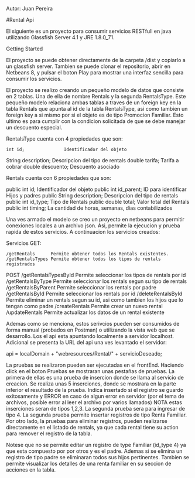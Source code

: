 Autor: Juan Pereira

#Rental Api

El siguiente es un proyecto para consumir servicios RESTfull en java utilizando Glassfish Server 4.1 y JRE 1.8.0_71.


Getting Started

El proyecto se puede obtener directamente de la carpeta /dist y copiarlo a un glassfish server. Tambien se puede clonar el repositorio, abrir en Netbeans 8, y pulsar el boton Play para mostrar una interfaz sencilla para consumir los servicios.

El proyecto se realizo creando un pequeño modelo de datos que consiste en 2 tablas. Una de ella de nombre Rentals y la segunda RentalsType. Este pequeño modelo relaciona ambas tablas a traves de un foreign key en la tabla Rentals que apunta al id de la tabla RentalsType, asi como tambien un foreign key a si mismo por si el objeto es de tipo Promocion Familiar. Esto ultimo es para cumplir con la condicion solicitada de que se debe manejar un descuento especial.

RentalsType cuenta con 4 propiedades que son: 

	int id;               Identificador del objeto 
  String description;   Descripcion del tipo de rentals 
  double  tarifa;       Tarifa a cobrar 
  double  descuento;    Descuento asociado 

Rentals cuenta con 6 propiedades que son:

  public int id;             Identificador del objeto
  public int id_parent;      ID para identificar Hijos y padres
  public String description; Descripcion del tipo de rentals
  public int id_type;        Tipo de Rentals
  public double total;       Valor total del Rentals
  public int timing;         La cantidad de horas, semanas, dias contabilizados

 Una ves armado el modelo se creo un proyecto en netbeans para permitir conexiones locales a un archivo json. Asi, permite la ejecucion y prueba rapida de estos servicios. A continuacion los servicios creados:

Servicios GET:

	/getRentals      Permite obtener todos los Rentals existentes.
	/getRentalsTypes Permite obtener todos los tipos de rentals registrados

POST
	/getRentalsTypesById  Permite seleccionar los tipos de rentals por id
	/getRentalsByType     Permite seleccionar los rentals segun su tipo de rentals 
	/getRentalsByParent   Permite seleccionar los rentals por padre
	/getRentalsById       Permite seleccionar los rentals por id
	/deleteRentalsById    Permite eliminar un rentals segun su id, asi como tambien los hijos que lo tengan como padre
	/createRentals        Permite crear un nuevo rental
	/updateRentals        Permite actualizar los datos de un rental existente

Ademas como se menciona, estos serivcios pueden ser consumidos de forma manual (probados en Postman) o utilizando la vista web que se desarrollo. Los el api esta apuntando localmente a servidor localhost. Adicional se presenta la URL del api una ves levantado el servidor:

api = localDomain + "webresources/Rental/" + servicioDeseado;

La pruebas se realizaron pueden ser ejecutadas en el frontEnd. Haciendo click en el boton Pruebas se mostraran unas pestañas de pruebas.
La primera de ellas es una prueba de insercion donde se llama al servicio de creacion. Se realiza unas 5 inserciones, donde se mostrara en la parte inferior el resultado de la prueba. Indica insertado si el registro se guardo exitosamente y ERROR en caso de algun error en servidor (por el tema de archivos, posible error al leer el archivo por varios llamados)
NOTA estas inserciones seran de tipos 1,2,3. La segunda prueba sera para ingresar de tipo 4.
La segunda prueba permite insertar registros de tipo Renta Familiar.
Por otro lado, la pruebas para eliminar registros, pueden realizarse directamente en el listado de rentals, ya que cada rental tiene su action para remover el registro de la tabla.

Notese que no se permite editar un registro de type Familiar (id_type 4) ya que esta compuesto por por otros y es el padre. Ademas si se elimina un registro de tipo padre se eliminaran todos sus hijos pertinentes. 
Tambien se permite visualizar los detalles de una renta familiar en su seccion de acciones en la tabla.
